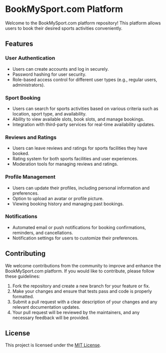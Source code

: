 # BookMySport.com Platform

Welcome to the BookMySport.com platform repository! This platform allows users to book their desired sports activities conveniently.

## Features

### User Authentication
- Users can create accounts and log in securely.
- Password hashing for user security.
- Role-based access control for different user types (e.g., regular users, administrators).

### Sport Booking
- Users can search for sports activities based on various criteria such as location, sport type, and availability.
- Ability to view available slots, book slots, and manage bookings.
- Integration with third-party services for real-time availability updates.

### Reviews and Ratings
- Users can leave reviews and ratings for sports facilities they have booked.
- Rating system for both sports facilities and user experiences.
- Moderation tools for managing reviews and ratings.

### Profile Management
- Users can update their profiles, including personal information and preferences.
- Option to upload an avatar or profile picture.
- Viewing booking history and managing past bookings.

### Notifications
- Automated email or push notifications for booking confirmations, reminders, and cancellations.
- Notification settings for users to customize their preferences.

## Contributing

We welcome contributions from the community to improve and enhance the BookMySport.com platform. If you would like to contribute, please follow these guidelines:

1. Fork the repository and create a new branch for your feature or fix.
2. Make your changes and ensure that tests pass and code is properly formatted.
3. Submit a pull request with a clear description of your changes and any relevant documentation updates.
4. Your pull request will be reviewed by the maintainers, and any necessary feedback will be provided.

## License

This project is licensed under the [MIT License](LICENSE).